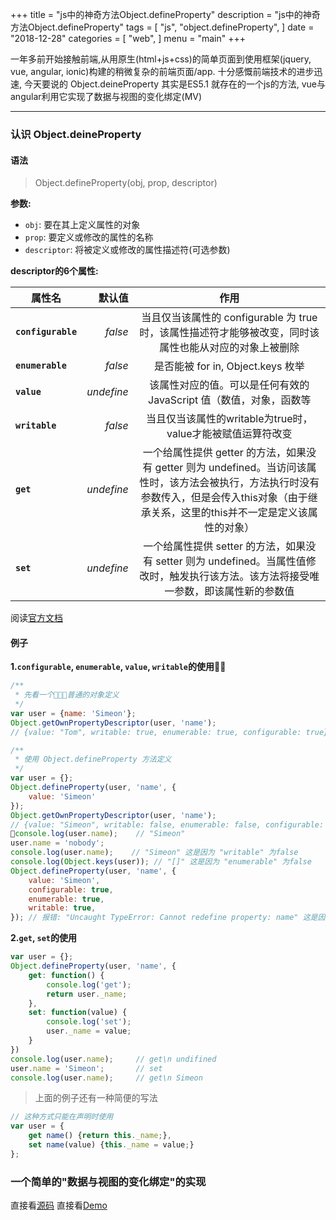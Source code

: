 +++
title = "js中的神奇方法Object.defineProperty"
description = "js中的神奇方法Object.defineProperty"
tags = [
  "js",
  "object.defineProperty",
]
date = "2018-12-28"
categories = [
  "web",
]
menu = "main"
+++

一年多前开始接触前端,从用原生(html+js+css)的简单页面到使用框架(jquery, vue, angular, ionic)构建的稍微复杂的前端页面/app. 十分感慨前端技术的进步迅速, 今天要说的 Object.deineProperty 其实是ES5.1 就存在的一个js的方法, vue与angular利用它实现了数据与视图的变化绑定(MV)

---

### 认识 Object.deineProperty

#### 语法

> Object.defineProperty(obj, prop, descriptor)

**参数:**

- `obj`: 要在其上定义属性的对象
- `prop`: 要定义或修改的属性的名称
- `descriptor`: 将被定义或修改的属性描述符(可选参数)

**descriptor的6个属性:**

| 属性名      | 默认值   | 作用     |
| --------   | -----:  | :----:  |
| **`configurable`** | *false* |  当且仅当该属性的 configurable 为 true 时，该属性描述符才能够被改变，同时该属性也能从对应的对象上被删除|
| **`enumerable`** | *false* | 是否能被 for in, Object.keys 枚举 |
| **`value`** | *undefine* | 该属性对应的值。可以是任何有效的 JavaScript 值（数值，对象，函数等 |
| **`writable`**| *false* | 当且仅当该属性的writable为true时，value才能被赋值运算符改变 |
| **`get`**| *undefine* | 一个给属性提供 getter 的方法，如果没有 getter 则为 undefined。当访问该属性时，该方法会被执行，方法执行时没有参数传入，但是会传入this对象（由于继承关系，这里的this并不一定是定义该属性的对象） |
| **`set`**| *undefine* | 一个给属性提供 setter 的方法，如果没有 setter 则为 undefined。当属性值修改时，触发执行该方法。该方法将接受唯一参数，即该属性新的参数值 |

阅读[官方文档](https://developer.mozilla.org/zh-CN/docs/Web/JavaScript/Reference/Global_Objects/Object/defineProperty)


#### 例子

**1.`configurable`, `enumerable`, `value`, `writable`的使用**
```js
/**
 * 先看一个普通的对象定义
 */
var user = {name: 'Simeon'};
Object.getOwnPropertyDescriptor(user, 'name');
// {value: "Tom", writable: true, enumerable: true, configurable: true}

/**
 * 使用 Object.defineProperty 方法定义
 */
var user = {};
Object.defineProperty(user, 'name', {
    value: 'Simeon'
});
Object.getOwnPropertyDescriptor(user, 'name');
// {value: "Simeon", writable: false, enumerable: false, configurable: false} (注意属性的默认值)
console.log(user.name);    // "Simeon"
user.name = 'nobody';
console.log(user.name);    // "Simeon" 这是因为 "writable" 为false
console.log(Object.keys(user)); // "[]" 这是因为 "enumerable" 为false
Object.defineProperty(user, 'name', {
    value: 'Simeon',
    configurable: true,
    enumerable: true,
    writable: true,
}); // 报错: "Uncaught TypeError: Cannot redefine property: name" 这是因为 首次设置的"configurable"为 默认值 false
```

**2.`get`, `set`的使用**
```js
var user = {};
Object.defineProperty(user, 'name', {
    get: function() {
        console.log('get');
        return user._name;
    },
    set: function(value) {
        console.log('set');
        user._name = value;
    }
})
console.log(user.name);     // get\n undifined
user.name = 'Simeon';       // set
console.log(user.name);     // get\n Simeon
```

> 上面的例子还有一种简便的写法

```js
// 这种方式只能在声明时使用
var user = {
    get name() {return this._name;},
    set name(value) {this._name = value;}
};
```

### 一个简单的"数据与视图的变化绑定"的实现
直接看[源码](https://github.com/simeon49/javascript-practices/blob/master/22_%E6%95%B0%E6%8D%AE%E8%A7%86%E5%9B%BE%E7%BB%91%E5%AE%9A.html)
直接看[Demo](https://simeon49.github.io/javascript-practices/22_%E6%95%B0%E6%8D%AE%E8%A7%86%E5%9B%BE%E7%BB%91%E5%AE%9A.html)
